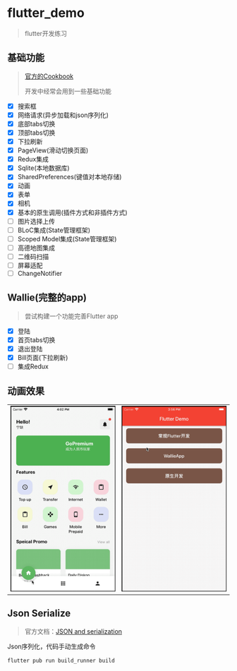 # flutter_demo
> flutter开发练习

## 基础功能
> [官方的Cookbook](https://flutter.dev/docs/cookbook)
>
> 开发中经常会用到一些基础功能

- [x] 搜索框
- [x] 网络请求(异步加载和json序列化)
- [x] 底部tabs切换
- [x] 顶部tabs切换
- [x] 下拉刷新
- [x] PageView(滑动切换页面)
- [x] Redux集成
- [x] Sqlite(本地数据库)
- [x] SharedPreferences(键值对本地存储)
- [x] 动画
- [x] 表单
- [x] 相机
- [x] 基本的原生调用(插件方式和非插件方式)
- [ ] 图片选择上传
- [ ] BLoC集成(State管理框架)
- [ ] Scoped Model集成(State管理框架)
- [ ] 高德地图集成
- [ ] 二维码扫描
- [ ] 屏幕适配
- [ ] ChangeNotifier

## Wallie(完整的app)
> 尝试构建一个功能完善Flutter app

- [x] 登陆
- [x] 首页tabs切换
- [x] 退出登陆
- [x] Bill页面(下拉刷新)
- [ ] 集成Redux

## 动画效果

|  |  |
| --- | --- |
| <img src="https://github.com/xionghaoo/flutter_demo/blob/master/other_files/tab%E5%88%87%E6%8D%A2%E5%8A%A8%E7%94%BB.gif" width="300"/> | <img src="https://github.com/xionghaoo/flutter_demo/blob/master/other_files/%E5%A4%AA%E6%9E%81%E5%8A%A8%E7%94%BB.gif" width="300"/> |

## Json Serialize
> 官方文档：[JSON and serialization](https://flutter.dev/docs/development/data-and-backend/json)

Json序列化，代码手动生成命令
```
flutter pub run build_runner build
```
    